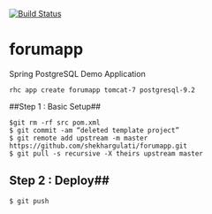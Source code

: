 [![Build Status](https://travis-ci.org/zhfall/forumapp-openshift.png)](https://travis-ci.org/zhfall/forumapp-openshift)


forumapp
========

Spring PostgreSQL Demo Application


```
rhc app create forumapp tomcat-7 postgresql-9.2
````

##Step 1 : Basic Setup##

```
$git rm -rf src pom.xml
$ git commit -am “deleted template project”
$ git remote add upstream -m master https://github.com/shekhargulati/forumapp.git
$ git pull -s recursive -X theirs upstream master
```
## Step 2 : Deploy##

```
$ git push
```
